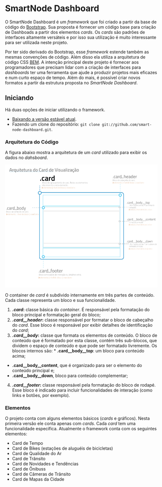 # SmartNode Dashboard

O SmartNode Dashboard é um *framework* que foi criado a partir da base de código do [Bootstrap](http://getbootstrap.com). Sua proposta é fornecer um código base para criação de Dashboads a partir dos elementos _cards_. Os *cards* são padrões de interfaces altamente versáteis e por isso sua utilização é muito interessante para ser utilizada neste projeto. 

Por ter sido derivado do Bootstrap, esse _framework_ estende também as mesmas convenções de código. Além disso ela utiliza a arquitetura de código CSS [BEM](http://getbem.com/). A intenção principal deste projeto é fornecer aos programadores que precisam lidar com a criação de interfaces para _dashboards_ ter uma ferramenta que ajude a produzir projetos mais eficazes e num curto espaço de tempo. Além do mais, é possível criar novos formatos a partir da estrutura proposta no _SmartNode Dashboard_.

## Iniciando
Há duas opções de iniciar utilizando o framework.
* [Baixando a versão estável atual](https://github.com/smart-node-dashboard/zipball/master).
* Fazendo um clone do repositório: `git clone git://github.com/smart-node-dashboard.git`.

### Arquitetura do Código

A figura abaixo mostra a arquitetura de um _card_ utilizado para exibir os dados no _dahsboard_.

![Arquitetura do Card](https://raw.githubusercontent.com/cesimar/smart-node-dashboard/master/arquitetura-card.jpg)

O container de _card_ é subdivido internamente em três partes de conteúdo. Cada classe representa um bloco e sua funcionalidade.

1. __*.card*:__ classe básica do _container_. É responsável pela formatação do bloco principal e formatação geral do bloco;
2. __*.card__header*:__ classe responsável por formatar o bloco de cabeçalho do _card_. Esse bloco é responsável por exibir detalhes de identificação do _card_;
3. __*.card__body*:__ classe que formata os elementos de conteúdo. O bloco de conteúdo que é formatado por esta classe, contém três sub-blocos, que dividem o espaço de conteúdo e que pode ser formatado livremente. Os blocos internos são:  * __.card__body__top__: um bloco para conteúdo acima; 
  * __.card__body__content__, que é organizado para ser o elemento do conteúdo principal e;
  * __.card__body__down__, bloco para conteúdo complementar;  
4. __*.card__footer*:__ classe responsável pela formatação do bloco de rodapé. Esse bloco é indicado para incluir funcionalidades de interação (como links e botões, por exemplo).

### Elementos
O projeto conta com alguns elementos básicos (_cards_ e gráficos). Nesta primeira versão ele conta apenas com _cards_. Cada _card_ tem uma funcionalidade específica. Atualmente o framework conta com os seguintes elementos:

* Card de Tempo
* Card de Bikes (estações de aluguéis de bicicletas)
* Card de Qualidade do Ar
* Card de Trânsito
* Card de Novidades e Tendências
* Card de Ônibuss
* Card de Câmeras de Trânsito
* Card de Mapas da Cidade

